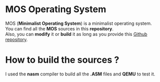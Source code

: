# MOS Operating System
MOS (**Minimalist Operating System**) is a minimalist operating system.</br>
You can find all the **MOS** sources in this **repository**.</br>
Also, you can **modify** it or **build** it as long as you provide this [Github repository](https://github.com/leosncz/OperatingSystem).</br>
# How to build the sources ?
I used the **nasm** compiler to build all the **.ASM** files and **QEMU** to test it.
